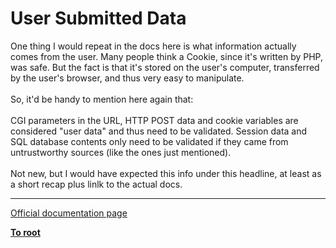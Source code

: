 # User Submitted Data



One thing I would repeat in the docs here is what information actually comes from the user. Many people think a Cookie, since it&apos;s written by PHP, was safe. But the fact is that it&apos;s stored on the user&apos;s computer, transferred by the user&apos;s browser, and thus very easy to manipulate.<br><br>So, it&apos;d be handy to mention here again that:<br><br>CGI parameters in the URL, HTTP POST data and cookie variables are considered "user data" and thus need to be validated. Session data and SQL database contents only need to be validated if they came from untrustworthy sources (like the ones just mentioned).<br><br>Not new, but I would have expected this info under this headline, at least as a short recap plus linlk to the actual docs.  

---

[Official documentation page](https://www.php.net/manual/en/security.variables.php)

**[To root](/README.md)**